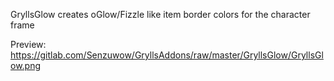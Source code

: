 GryllsGlow creates oGlow/Fizzle like item border colors for the character frame

Preview: https://gitlab.com/Senzuwow/GryllsAddons/raw/master/GryllsGlow/GryllsGlow.png